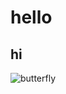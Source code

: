# hello
## hi 

![butterfly](https://images.pexels.com/photos/462118/pexels-photo-462118.jpeg?cs=srgb&dl=bloom-blooming-blossom-462118.jpg&fm=jpg)